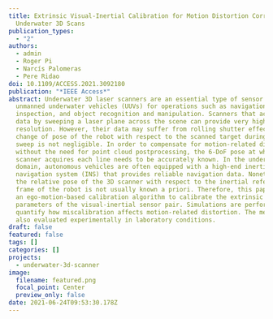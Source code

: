 ```yaml
---
title: Extrinsic Visual-Inertial Calibration for Motion Distortion Correction of
  Underwater 3D Scans
publication_types:
  - "2"
authors:
  - admin
  - Roger Pi
  - Narcís Palomeras
  - Pere Ridao
doi: 10.1109/ACCESS.2021.3092180
publication: "*IEEE Access*"
abstract: Underwater 3D laser scanners are an essential type of sensor used by
  unmanned underwater vehicles (UUVs) for operations such as navigation,
  inspection, and object recognition and manipulation. Scanners that acquire 3D
  data by sweeping a laser plane across the scene can provide very high lateral
  resolution. However, their data may suffer from rolling shutter effect if the
  change of pose of the robot with respect to the scanned target during the
  sweep is not negligible. In order to compensate for motion-related distortions
  without the need for point cloud postprocessing, the 6-DoF pose at which the
  scanner acquires each line needs to be accurately known. In the underwater
  domain, autonomous vehicles are often equipped with a high-end inertial
  navigation system (INS) that provides reliable navigation data. Nonetheless,
  the relative pose of the 3D scanner with respect to the inertial reference
  frame of the robot is not usually known a priori. Therefore, this paper uses
  an ego-motion-based calibration algorithm to calibrate the extrinsic
  parameters of the visual-inertial sensor pair. Simulations are performed to
  quantify how miscalibration affects motion-related distortion. The method is
  also evaluated experimentally in laboratory conditions.
draft: false
featured: false
tags: []
categories: []
projects:
  - underwater-3d-scanner
image:
  filename: featured.png
  focal_point: Center
  preview_only: false
date: 2021-06-24T09:53:30.178Z
---
```

